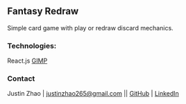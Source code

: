 ## Fantasy Redraw

Simple card game with play or redraw discard mechanics.

### Technologies:  

React.js
[GIMP](https://www.gimp.org/)

### Contact

Justin Zhao | justinzhao265@gmail.com || [GitHub](https://github.com/zhaoj1) | [LinkedIn](https://www.linkedin.com/in/justin-zh/)
     
